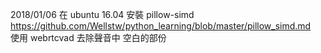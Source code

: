 2018/01/06 在 ubuntu 16.04 安裝 pillow-simd  
https://github.com/Wellstw/python_learning/blob/master/pillow_simd.md  
使用 webrtcvad 去除聲音中 空白的部份  
